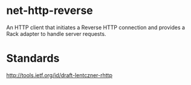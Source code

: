 net-http-reverse
================

An HTTP client that initiates a Reverse HTTP connection and provides a Rack adapter to handle server requests.

Standards
=========

http://tools.ietf.org/id/draft-lentczner-rhttp
